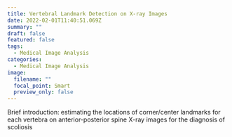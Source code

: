 ```yaml
---
title: Vertebral Landmark Detection on X-ray Images
date: 2022-02-01T11:40:51.069Z
summary: ""
draft: false
featured: false
tags:
  - Medical Image Analysis
categories:
  - Medical Image Analysis
image:
  filename: ""
  focal_point: Smart
  preview_only: false
---
```

Brief introduction: estimating the locations of corner/center landmarks for each vertebra on anterior-posterior spine X-ray images for the diagnosis of scoliosis